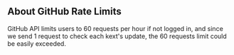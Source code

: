 ## About GitHub Rate Limits

GitHub API limits users to 60 requests per hour if not logged in, 
and since we send 1 request to check each kext's update, 
the 60 requests limit could be easily exceeded.

